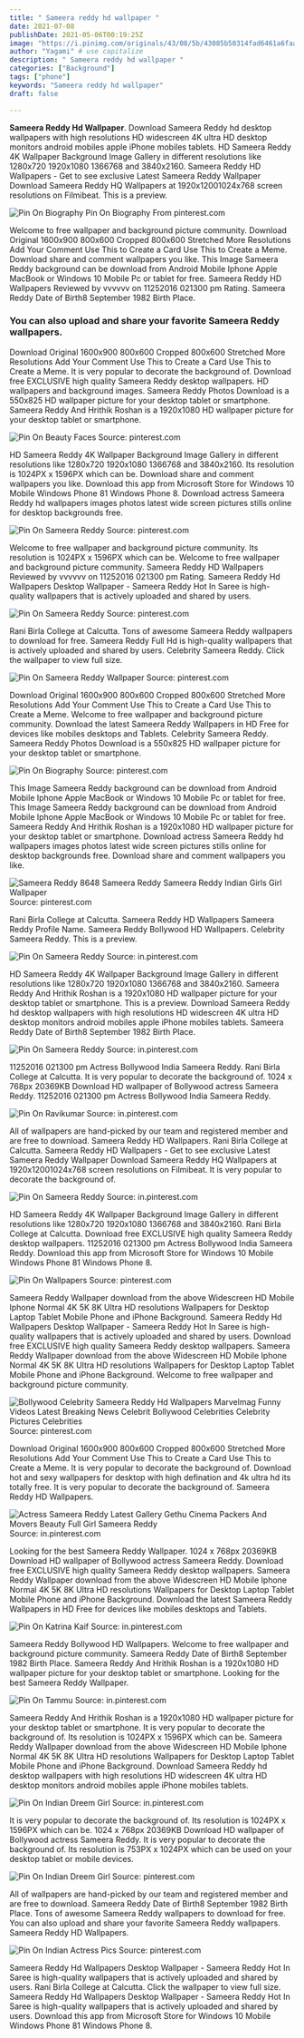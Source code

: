 ```yaml
---
title: " Sameera reddy hd wallpaper "
date: 2021-07-08
publishDate: 2021-05-06T00:19:25Z
image: "https://i.pinimg.com/originals/43/08/5b/43085b50314fad6461a6faa4f069c1e7.jpg"
author: "Yagami" # use capitalize
description: " Sameera reddy hd wallpaper "
categories: ["Background"]
tags: ["phone"]
keywords: "Sameera reddy hd wallpaper"
draft: false

---
```



**Sameera Reddy Hd Wallpaper**. Download Sameera Reddy hd desktop wallpapers with high resolutions HD widescreen 4K ultra HD desktop monitors android mobiles apple iPhone mobiles tablets. HD Sameera Reddy 4K Wallpaper Background Image Gallery in different resolutions like 1280x720 1920x1080 1366768 and 3840x2160. Sameera Reddy HD Wallpapers - Get to see exclusive Latest Sameera Reddy Wallpaper Download Sameera Reddy HQ Wallpapers at 1920x12001024x768 screen resolutions on Filmibeat. This is a preview.

![Pin On Biography](https://i.pinimg.com/originals/cc/80/d6/cc80d6c584c324f62c2be7f1601019ef.jpg "Pin On Biography")
Pin On Biography From pinterest.com


Welcome to free wallpaper and background picture community. Download Original 1600x900 800x600 Cropped 800x600 Stretched More Resolutions Add Your Comment Use This to Create a Card Use This to Create a Meme. Download share and comment wallpapers you like. This Image Sameera Reddy background can be download from Android Mobile Iphone Apple MacBook or Windows 10 Mobile Pc or tablet for free. Sameera Reddy HD Wallpapers Reviewed by vvvvvv on 11252016 021300 pm Rating. Sameera Reddy Date of Birth8 September 1982 Birth Place.

### You can also upload and share your favorite Sameera Reddy wallpapers.

Download Original 1600x900 800x600 Cropped 800x600 Stretched More Resolutions Add Your Comment Use This to Create a Card Use This to Create a Meme. It is very popular to decorate the background of. Download free EXCLUSIVE high quality Sameera Reddy desktop wallpapers. HD wallpapers and background images. Sameera Reddy Photos Download is a 550x825 HD wallpaper picture for your desktop tablet or smartphone. Sameera Reddy And Hrithik Roshan is a 1920x1080 HD wallpaper picture for your desktop tablet or smartphone.


![Pin On Beauty Faces](https://i.pinimg.com/originals/46/23/91/462391f3c347273fa845c096c8e623c2.jpg "Pin On Beauty Faces")
Source: pinterest.com

HD Sameera Reddy 4K Wallpaper Background Image Gallery in different resolutions like 1280x720 1920x1080 1366768 and 3840x2160. Its resolution is 1024PX x 1596PX which can be. Download share and comment wallpapers you like. Download this app from Microsoft Store for Windows 10 Mobile Windows Phone 81 Windows Phone 8. Download actress Sameera Reddy hd wallpapers images photos latest wide screen pictures stills online for desktop backgrounds free.

![Pin On Sameera Reddy](https://i.pinimg.com/originals/f0/bd/5b/f0bd5bb3b2800b2ac4ee5a903833c775.jpg "Pin On Sameera Reddy")
Source: pinterest.com

Welcome to free wallpaper and background picture community. Its resolution is 1024PX x 1596PX which can be. Welcome to free wallpaper and background picture community. Sameera Reddy HD Wallpapers Reviewed by vvvvvv on 11252016 021300 pm Rating. Sameera Reddy Hd Wallpapers Desktop Wallpaper - Sameera Reddy Hot In Saree is high-quality wallpapers that is actively uploaded and shared by users.

![Pin On Sameera Reddy](https://i.pinimg.com/originals/d4/0f/ca/d40fca512ccc6fcf522881ba2b1dcb73.jpg "Pin On Sameera Reddy")
Source: pinterest.com

Rani Birla College at Calcutta. Tons of awesome Sameera Reddy wallpapers to download for free. Sameera Reddy Full Hd is high-quality wallpapers that is actively uploaded and shared by users. Celebrity Sameera Reddy. Click the wallpaper to view full size.

![Pin On Sameera Reddy Wallpaper](https://i.pinimg.com/736x/05/4e/bf/054ebf28c7ef7c0add5a8403e86033a6.jpg "Pin On Sameera Reddy Wallpaper")
Source: pinterest.com

Download Original 1600x900 800x600 Cropped 800x600 Stretched More Resolutions Add Your Comment Use This to Create a Card Use This to Create a Meme. Welcome to free wallpaper and background picture community. Download the latest Sameera Reddy Wallpapers in HD Free for devices like mobiles desktops and Tablets. Celebrity Sameera Reddy. Sameera Reddy Photos Download is a 550x825 HD wallpaper picture for your desktop tablet or smartphone.

![Pin On Biography](https://i.pinimg.com/originals/cc/80/d6/cc80d6c584c324f62c2be7f1601019ef.jpg "Pin On Biography")
Source: pinterest.com

This Image Sameera Reddy background can be download from Android Mobile Iphone Apple MacBook or Windows 10 Mobile Pc or tablet for free. This Image Sameera Reddy background can be download from Android Mobile Iphone Apple MacBook or Windows 10 Mobile Pc or tablet for free. Sameera Reddy And Hrithik Roshan is a 1920x1080 HD wallpaper picture for your desktop tablet or smartphone. Download actress Sameera Reddy hd wallpapers images photos latest wide screen pictures stills online for desktop backgrounds free. Download share and comment wallpapers you like.

![Sameera Reddy 8648 Sameera Reddy Sameera Reddy Indian Girls Girl Wallpaper](https://i.pinimg.com/originals/5a/b6/8b/5ab68b17ba90b421f13a22a37066cf62.jpg "Sameera Reddy 8648 Sameera Reddy Sameera Reddy Indian Girls Girl Wallpaper")
Source: pinterest.com

Rani Birla College at Calcutta. Sameera Reddy HD Wallpapers Sameera Reddy Profile Name. Sameera Reddy Bollywood HD Wallpapers. Celebrity Sameera Reddy. This is a preview.

![Pin On Sameera Reddy](https://i.pinimg.com/originals/3a/49/6c/3a496c3f0011fa3329c38ae219923e4a.jpg "Pin On Sameera Reddy")
Source: in.pinterest.com

HD Sameera Reddy 4K Wallpaper Background Image Gallery in different resolutions like 1280x720 1920x1080 1366768 and 3840x2160. Sameera Reddy And Hrithik Roshan is a 1920x1080 HD wallpaper picture for your desktop tablet or smartphone. This is a preview. Download Sameera Reddy hd desktop wallpapers with high resolutions HD widescreen 4K ultra HD desktop monitors android mobiles apple iPhone mobiles tablets. Sameera Reddy Date of Birth8 September 1982 Birth Place.

![Pin On Sameera Reddy](https://i.pinimg.com/736x/52/53/41/52534120b2e78dccf346a59b5f3cb8fe.jpg "Pin On Sameera Reddy")
Source: in.pinterest.com

11252016 021300 pm Actress Bollywood India Sameera Reddy. Rani Birla College at Calcutta. It is very popular to decorate the background of. 1024 x 768px 20369KB Download HD wallpaper of Bollywood actress Sameera Reddy. 11252016 021300 pm Actress Bollywood India Sameera Reddy.

![Pin On Ravikumar](https://i.pinimg.com/736x/46/16/35/461635e94d5ffa7a18958410d26dac16.jpg "Pin On Ravikumar")
Source: in.pinterest.com

All of wallpapers are hand-picked by our team and registered member and are free to download. Sameera Reddy HD Wallpapers. Rani Birla College at Calcutta. Sameera Reddy HD Wallpapers - Get to see exclusive Latest Sameera Reddy Wallpaper Download Sameera Reddy HQ Wallpapers at 1920x12001024x768 screen resolutions on Filmibeat. It is very popular to decorate the background of.

![Pin On Sameera Reddy](https://i.pinimg.com/736x/3b/28/28/3b2828601b474eb567bd781ba05f2dd6.jpg "Pin On Sameera Reddy")
Source: in.pinterest.com

HD Sameera Reddy 4K Wallpaper Background Image Gallery in different resolutions like 1280x720 1920x1080 1366768 and 3840x2160. Rani Birla College at Calcutta. Download free EXCLUSIVE high quality Sameera Reddy desktop wallpapers. 11252016 021300 pm Actress Bollywood India Sameera Reddy. Download this app from Microsoft Store for Windows 10 Mobile Windows Phone 81 Windows Phone 8.

![Pin On Wallpapers](https://i.pinimg.com/originals/e3/6a/a7/e36aa74b84000334624616a83ccc1231.jpg "Pin On Wallpapers")
Source: pinterest.com

Sameera Reddy Wallpaper download from the above Widescreen HD Mobile Iphone Normal 4K 5K 8K Ultra HD resolutions Wallpapers for Desktop Laptop Tablet Mobile Phone and iPhone Background. Sameera Reddy Hd Wallpapers Desktop Wallpaper - Sameera Reddy Hot In Saree is high-quality wallpapers that is actively uploaded and shared by users. Download free EXCLUSIVE high quality Sameera Reddy desktop wallpapers. Sameera Reddy Wallpaper download from the above Widescreen HD Mobile Iphone Normal 4K 5K 8K Ultra HD resolutions Wallpapers for Desktop Laptop Tablet Mobile Phone and iPhone Background. Welcome to free wallpaper and background picture community.

![Bollywood Celebrity Sameera Reddy Hd Wallpapers Marvelmag Funny Videos Latest Breaking News Celebrit Bollywood Celebrities Celebrity Pictures Celebrities](https://i.pinimg.com/originals/b5/0e/08/b50e083be8c194d5aa5b645bbb6a34a2.jpg "Bollywood Celebrity Sameera Reddy Hd Wallpapers Marvelmag Funny Videos Latest Breaking News Celebrit Bollywood Celebrities Celebrity Pictures Celebrities")
Source: pinterest.com

Download Original 1600x900 800x600 Cropped 800x600 Stretched More Resolutions Add Your Comment Use This to Create a Card Use This to Create a Meme. It is very popular to decorate the background of. Download hot and sexy wallpapers for desktop with high defination and 4k ultra hd its totally free. It is very popular to decorate the background of. Sameera Reddy HD Wallpapers.

![Actress Sameera Reddy Latest Gallery Gethu Cinema Packers And Movers Beauty Full Girl Sameera Reddy](https://i.pinimg.com/736x/bb/85/db/bb85db1426e93a7c5a6ef737e245735a.jpg "Actress Sameera Reddy Latest Gallery Gethu Cinema Packers And Movers Beauty Full Girl Sameera Reddy")
Source: in.pinterest.com

Looking for the best Sameera Reddy Wallpaper. 1024 x 768px 20369KB Download HD wallpaper of Bollywood actress Sameera Reddy. Download free EXCLUSIVE high quality Sameera Reddy desktop wallpapers. Sameera Reddy Wallpaper download from the above Widescreen HD Mobile Iphone Normal 4K 5K 8K Ultra HD resolutions Wallpapers for Desktop Laptop Tablet Mobile Phone and iPhone Background. Download the latest Sameera Reddy Wallpapers in HD Free for devices like mobiles desktops and Tablets.

![Pin On Katrina Kaif](https://i.pinimg.com/736x/49/5c/87/495c87f05daac3f41aa60891f6eeb33b.jpg "Pin On Katrina Kaif")
Source: in.pinterest.com

Sameera Reddy Bollywood HD Wallpapers. Welcome to free wallpaper and background picture community. Sameera Reddy Date of Birth8 September 1982 Birth Place. Sameera Reddy And Hrithik Roshan is a 1920x1080 HD wallpaper picture for your desktop tablet or smartphone. Looking for the best Sameera Reddy Wallpaper.

![Pin On Tammu](https://i.pinimg.com/736x/43/17/a0/4317a0dd9d9ff08babcf57d04adb2568.jpg "Pin On Tammu")
Source: in.pinterest.com

Sameera Reddy And Hrithik Roshan is a 1920x1080 HD wallpaper picture for your desktop tablet or smartphone. It is very popular to decorate the background of. Its resolution is 1024PX x 1596PX which can be. Sameera Reddy Wallpaper download from the above Widescreen HD Mobile Iphone Normal 4K 5K 8K Ultra HD resolutions Wallpapers for Desktop Laptop Tablet Mobile Phone and iPhone Background. Download Sameera Reddy hd desktop wallpapers with high resolutions HD widescreen 4K ultra HD desktop monitors android mobiles apple iPhone mobiles tablets.

![Pin On Indian Dreem Girl](https://i.pinimg.com/originals/f8/e0/b8/f8e0b8f27822003bfbc87deba94d6193.jpg "Pin On Indian Dreem Girl")
Source: in.pinterest.com

It is very popular to decorate the background of. Its resolution is 1024PX x 1596PX which can be. 1024 x 768px 20369KB Download HD wallpaper of Bollywood actress Sameera Reddy. It is very popular to decorate the background of. Its resolution is 753PX x 1024PX which can be used on your desktop tablet or mobile devices.

![Pin On Indian Dreem Girl](https://i.pinimg.com/originals/a1/d7/e4/a1d7e4a5e35440f9bdace7a5bdfcfd2f.jpg "Pin On Indian Dreem Girl")
Source: pinterest.com

All of wallpapers are hand-picked by our team and registered member and are free to download. Sameera Reddy Date of Birth8 September 1982 Birth Place. Tons of awesome Sameera Reddy wallpapers to download for free. You can also upload and share your favorite Sameera Reddy wallpapers. Sameera Reddy HD Wallpapers.

![Pin On Indian Actress Pics](https://i.pinimg.com/originals/43/08/5b/43085b50314fad6461a6faa4f069c1e7.jpg "Pin On Indian Actress Pics")
Source: pinterest.com

Sameera Reddy Hd Wallpapers Desktop Wallpaper - Sameera Reddy Hot In Saree is high-quality wallpapers that is actively uploaded and shared by users. Rani Birla College at Calcutta. Click the wallpaper to view full size. Sameera Reddy Hd Wallpapers Desktop Wallpaper - Sameera Reddy Hot In Saree is high-quality wallpapers that is actively uploaded and shared by users. Download this app from Microsoft Store for Windows 10 Mobile Windows Phone 81 Windows Phone 8.


